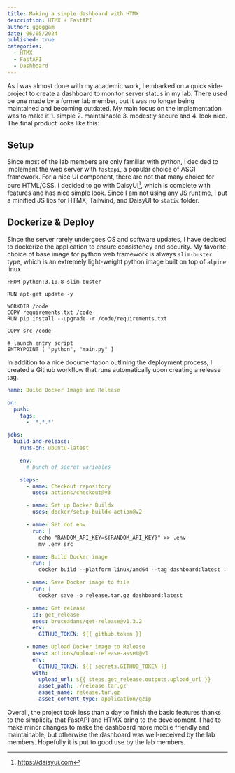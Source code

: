 ```yaml
---
title: Making a simple dashboard with HTMX
description: HTMX + FastAPI
author: ggoggam
date: 06/05/2024
published: true
categories:
  - HTMX
  - FastAPI
  - Dashboard
---
```

As I was almost done with my academic work, I embarked on a quick side-project to create a dashboard to monitor server status in my lab.
There used be one made by a former lab member, 
but it was no longer being maintained and becoming outdated.
My main focus on the implementation was to make it 1. simple 2. maintainable  3. modestly secure and 4. look nice. The final product looks like this:

## Setup
Since most of the lab members are only familiar with python, I decided to implement the web server with `fastapi`, a popular choice of ASGI framework. For a nice UI component, there are not that many choice for pure HTML/CSS. 
I decided to go with DaisyUI[^1], which is complete with features and has nice simple look. 
Since I am not using any JS runtime, I put a minified JS libs for HTMX, Tailwind, and DaisyUI to `static` folder.

## Dockerize & Deploy
Since the server rarely undergoes OS and software updates, I have decided to dockerize the application to ensure consistency and security. 
My favorite choice of base image for python web framework is always `slim-buster` type, which is an extremely light-weight python image built on top of `alpine` linux.

```docker
FROM python:3.10.8-slim-buster

RUN apt-get update -y

WORKDIR /code
COPY requirements.txt /code
RUN pip install --upgrade -r /code/requirements.txt

COPY src /code

# launch entry script
ENTRYPOINT [ "python", "main.py" ]
```

In addition to a nice documentation outlining the deployment process, I created a Github workflow that runs automatically upon creating a release tag.
```yaml
name: Build Docker Image and Release

on:
  push:
    tags:
      - '*.*.*'

jobs:
  build-and-release:
    runs-on: ubuntu-latest

    env:
      # bunch of secret variables

    steps:
      - name: Checkout repository
        uses: actions/checkout@v3

      - name: Set up Docker Buildx
        uses: docker/setup-buildx-action@v2

      - name: Set dot env
        run: |
          echo "RANDOM_API_KEY=${RANDOM_API_KEY}" >> .env
          mv .env src

      - name: Build Docker image
        run: |
          docker build --platform linux/amd64 --tag dashboard:latest .

      - name: Save Docker image to file
        run: |
          docker save -o release.tar.gz dashboard:latest

      - name: Get release
        id: get_release
        uses: bruceadams/get-release@v1.3.2
        env:
          GITHUB_TOKEN: ${{ github.token }}

      - name: Upload Docker image to Release
        uses: actions/upload-release-asset@v1
        env:
          GITHUB_TOKEN: ${{ secrets.GITHUB_TOKEN }}
        with:
          upload_url: ${{ steps.get_release.outputs.upload_url }}
          asset_path: ./release.tar.gz
          asset_name: release.tar.gz
          asset_content_type: application/gzip
```

Overall, the project took less than a day to finish the basic features thanks to the simplicity that FastAPI and HTMX bring to the development. 
I had to make minor changes to make the dashboard more mobile friendly and maintainable, but otherwise the dashboard was well-received by the lab members. 
Hopefully it is put to good use by the lab members.

[^1]: https://daisyui.com
